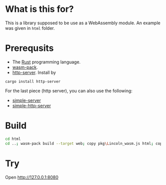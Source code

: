 # What is this for?

This is a library supposed to be use as a WebAssembly module. An example was given in `html` folder.

# Prerequsits

* The [Rust](https://rustup.rs/) programming language.
* [wasm-pack](https://rustwasm.github.io/wasm-pack/).
* [http-server](https://crates.io/crates/http-server). Install by
```
cargo install http-server
```

For the last piece (http server), you can also use the following:

* [simple-server](https://crates.io/crates/simple-server)
* [simple-http-server](https://crates.io/crates/simple-http-server)

# Build

```sh
cd html
cd ..; wasm-pack build --target web; copy pkg\Lincoln_wasm.js html; copy pkg\Lincoln_wasm_bg.wasm html; cd html; http-server -p 8080
```

# Try

Open http://127.0.0.1:8080 
